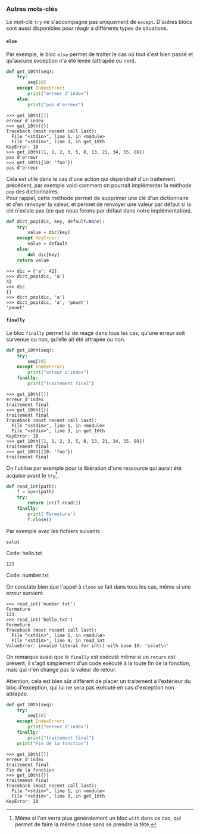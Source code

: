 ### Autres mots-clés

Le mot-clé `try` ne s'accompagne pas uniquement de `except`.
D'autres blocs sont aussi disponibles pour réagir à différents types de situations.

#### `else`

Par exemple, le bloc `else` permet de traiter le cas où tout s'est bien passé et qu'aucune exception n'a été levée (attrapée ou non).

```python
def get_10th(seq):
    try:
        seq[10]
    except IndexError:
        print("erreur d'index")
    else:
        print("pas d'erreur")
```

```pycon
>>> get_10th([])
erreur d'index
>>> get_10th({})
Traceback (most recent call last):
  File "<stdin>", line 1, in <module>
  File "<stdin>", line 3, in get_10th
KeyError: 10
>>> get_10th([1, 1, 2, 3, 5, 8, 13, 21, 34, 55, 89])
pas d'erreur
>>> get_10th({10: 'foo'})
pas d'erreur
```

Cela est utile dans le cas d'une action qui dépendrait d'un traitement précédent, par exemple voici comment on pourrait implémenter la méthode `pop` des dictionnaires.  
Pour rappel, cette méthode permet de supprimer une clé d'un dictionnaire et d'en renvoyer la valeur, et permet de renvoyer une valeur par défaut si la clé n'existe pas (ce que nous ferons par défaut dans notre implémentation).

```python
def dict_pop(dic, key, default=None):
    try:
        value = dic[key]
    except KeyError:
        value = default
    else:
        del dic[key]
    return value
```

```pycon
>>> dic = {'a': 42}
>>> dict_pop(dic, 'a')
42
>>> dic
{}
>>> dict_pop(dic, 'a')
>>> dict_pop(dic, 'a', 'pouet')
'pouet'
```

#### `finally`

Le bloc `finally` permet lui de réagir dans tous les cas, qu'une erreur soit survenue ou non, qu'elle ait été attrapée ou non.

```python
def get_10th(seq):
    try:
        seq[10]
    except IndexError:
        print("erreur d'index")
    finally:
        print("traitement final")
```

```pycon
>>> get_10th([])
erreur d'index
traitement final
>>> get_10th({})
traitement final
Traceback (most recent call last):
  File "<stdin>", line 1, in <module>
  File "<stdin>", line 3, in get_10th
KeyError: 10
>>> get_10th([1, 1, 2, 3, 5, 8, 13, 21, 34, 55, 89])
traitement final
>>> get_10th({10: 'foo'})
traitement final
```

On l'utilise par exemple pour la libération d'une ressource qui aurait été acquise avant le `try`[^with].

[^with]: Même si l'on verra plus généralement un bloc `with` dans ce cas, qui permet de faire la même chose sans se prendre la tête.

```python
def read_int(path):
    f = open(path)
    try:
        return int(f.read())
    finally:
        print('Fermeture')
        f.close()
```

Par exemple avec les fichiers suivants :

```
salut
```
Code: hello.txt

```
123
```
Code: number.txt

On constate bien que l'appel à `close` se fait dans tous les cas, même si une erreur survient.

```pycon
>>> read_int('number.txt')
Fermeture
123
>>> read_int('hello.txt')
Fermeture
Traceback (most recent call last):
  File "<stdin>", line 1, in <module>
  File "<stdin>", line 4, in read_int
ValueError: invalid literal for int() with base 10: 'salut\n'
```

On remarque aussi que le `finally` est exécuté même si un `return` est présent, il s'agit simplement d'un code exécuté à la toute fin de la fonction, mais qui n'en change pas la valeur de retour.

Attention, cela est bien sûr différent de placer un traitement à l'extérieur du bloc d'exception, qui lui ne sera pas exécuté en cas d'exception non attrapée.

```python
def get_10th(seq):
    try:
        seq[10]
    except IndexError:
        print("erreur d'index")
    finally:
        print("traitement final")
    print("Fin de la fonction")
```

```pycon
>>> get_10th([])
erreur d'index
traitement final
Fin de la fonction
>>> get_10th({})
traitement final
Traceback (most recent call last):
  File "<stdin>", line 1, in <module>
  File "<stdin>", line 3, in get_10th
KeyError: 10
```
